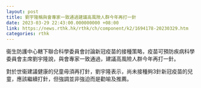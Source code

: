 ```yaml
---
layout: post
title: 劉宇隆稱與會專家一致通過建議高風險人群今年再打一針
date: 2023-03-29 22:43:00.000000000 +08:00
link: https://news.rthk.hk/rthk/ch/component/k2/1694178-20230329.htm
categories: rthk
---
```


衞生防護中心轄下聯合科學委員會討論新冠疫苗的接種策略，疫苗可預防疾病科學委員會主席劉宇隆說，與會專家一致通過，建議高風險人群今年再打一針。

對於世衞建議健康的兒童毋須再打針，劉宇隆表示，尚未接種夠3針新冠疫苗的兒童，應該繼續打針，但強調並非強迫而是勸喻及推薦。
